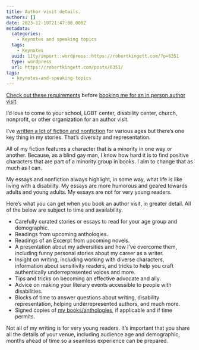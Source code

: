 ```yaml
---
title: Author visit details.
authors: []
date: 2023-12-19T21:47:08.000Z
metadata:
  categories:
    - Keynotes and speaking topics
  tags:
    - Keynotes
  uuid: 11ty/import::wordpress::https://robertkingett.com/?p=6351
  type: wordpress
  url: https://robertkingett.com/posts/6351/
tags:
  - keynotes-and-speaking-topics
---
```

[Check out these requirements](https://robertkingett.com/requirements/) before [booking me for an in person author visit](https://robertkingett.com/invite-me/).

I’d love to come to your school, LGBT center, disability center, church, nonprofit, or other organization for an author visit.

I’ve [written a lot of fiction and nonfiction](https://robertkingett.com/writings/) for various ages but there’s one key thing in my stories. That’s diversity and representation.

All of my fiction features a character that is a minority in one way or another. Because, as a blind gay man, I know how hard it is to find positive characters that are part of a minority group in books. I aim to change that as much as I can.

My essays and nonfiction always highlight, in some way, what life is like living with a disability. My essays are more humorous and geared towards adults and young adults. My essays are not for very young readers.

Here’s what you can get when you book an author visit, in greater detail. All of the below are subject to time and availability.

-   Carefully curated stories or essays to read for your age group and demographic.
-   Readings from upcoming anthologies.
-   Readings of an Excerpt from upcoming novels.
-   A presentation about my adversities and how I’ve overcome them, including funny personal stories about my career as a writer.
-   Insight on writing, including working with diverse characters, information about sensitivity readers, and tricks to help you craft authentically underrepresented voices and more.
-   Tips and tricks on becoming an effective advocate and ally.
-   Advice on making your literary events accessible to people with disabilities.
-   Blocks of time to answer questions about writing, disability representation, helping underrepresented authors, and much more.
-   Signed copies of [my books/anthologies](https://robertkingett.com/books/), if applicable and if time permits.

Not all of my writing is for very young readers. It’s important that you share all the details of your venue, including audience age and demographic, months ahead of time so a seamless experience can be prepared.